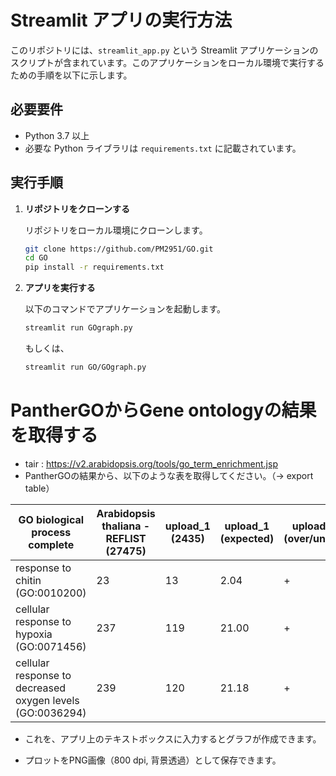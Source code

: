 # Streamlit アプリの実行方法

このリポジトリには、`streamlit_app.py` という Streamlit アプリケーションのスクリプトが含まれています。このアプリケーションをローカル環境で実行するための手順を以下に示します。

## 必要要件

- Python 3.7 以上
- 必要な Python ライブラリは `requirements.txt` に記載されています。

## 実行手順

1. **リポジトリをクローンする**

   リポジトリをローカル環境にクローンします。

   ```bash
   git clone https://github.com/PM2951/GO.git
   cd GO
   pip install -r requirements.txt
   ```

2. **アプリを実行する**

   以下のコマンドでアプリケーションを起動します。

   ```bash
   streamlit run GOgraph.py
   ```

   もしくは、
   
   ```bash
   streamlit run GO/GOgraph.py
   ```

   
# PantherGOからGene ontologyの結果を取得する

   - tair : https://v2.arabidopsis.org/tools/go_term_enrichment.jsp
   - PantherGOの結果から、以下のような表を取得してください。（→ export table）

| GO biological process complete                      | Arabidopsis thaliana - REFLIST (27475) | upload_1 (2435) | upload_1 (expected)| upload_1 (over/under) | upload_1 (fold Enrichment) | upload_1 (P-value) |
|-----------------------------------------------------|-----------------------------------------|------------------|----------------------|------------------------|----------------------------|---------------------|
| response to chitin (GO:0010200)                    | 23                                      | 13               | 2.04              | +                      | 6.38                       | 2.73E-05           |
| cellular response to hypoxia (GO:0071456)          | 237                                     | 119              | 21.00              | +                      | 5.67                       | 3.95E-58           |
| cellular response to decreased oxygen levels (GO:0036294) | 239                                     | 120              | 21.18              | +                      | 5.67                       | 1.22E-58           |


   - これを、アプリ上のテキストボックスに入力するとグラフが作成できます。

   - プロットをPNG画像（800 dpi, 背景透過）として保存できます。

